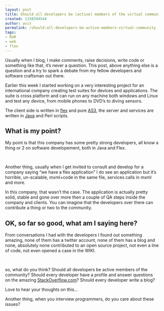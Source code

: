 ```yaml
---
layout: post
title: Should all developers be (active) members of the virtual community?
created: 1338394544
author: avit
permalink: /should-all-developers-be-active-members-virtual-community
tags:
- RoR
- web
- flex
---
```

<p>Usually when I blog, I make comments, raise decisions, write code or something like that, it&rsquo;s never a question. This post, above anything else is a question and a try to spark a debate from my fellow developers and software craftsman out there.</p>
<p>Earlier this week I started working on a very interesting project for an international company creating test suites for devices and applications. The suite is cross platform and can run on any machine both windows and Linux and test any device, from mobile phones to DVD&rsquo;s to diving sensors.</p>
<p>The client side is written in <a href="http://www.kensodev.com/category/flex/" title="flex">flex</a> and pure <a href="http://www.kensodev.com/tag/as3/" title="As3">AS3</a>, the server and services are written in <a href="http://www.kensodev.com/category/java/" title="Java">Java</a> and Perl scripts.</p>
<h2>What is my point?</h2>
<p>My point is that this company has some pretty strong developers, all know a thing or 2 on software developement, both in Java and Flex.</p>
<p>&nbsp;</p>
<p>Another thing, usually when I get invited to consult and develop for a company saying &ldquo;we have a flex application&rdquo; I do see an application but it&rsquo;s horrible, un-scalable, mxml+code in the same file, services calls in mxml and more.</p>
<p>In this company, that wasn&rsquo;t the case. The application is actually pretty solid, stable and gone over more then a couple of QA steps inside the company and clients. You can imagine that the developers over there can contribute a thing or two to the community.</p>
<h2>OK, so far so good, what am I saying here?</h2>
<p>From conversations I had with the developers I found out something amazing, none of them has a twitter account, none of them has a blog and none, absolutely none contributed to an open source project, not even a line of code, not even opened a case in the WIKI.</p>
<p>&nbsp;</p>
<p>so, what do you think? Should all developers be active members of the community? Should every developer have a profile and answer questions on the amazing <a href="http://www.stackoverflow.com">StackOverflow</a><a href="http://www.stackoverflow.com">.com</a>? Should every developer write a blog?</p>
<p>Love to hear your thoughts on this&hellip;</p>
<p>Another thing, when you interview programmers, do you care about these issues?</p>
<p><img src="http://feeds.feedburner.com/~r/KensoDev-en/~4/tqXIcVx8aqY" height="1" width="1" alt="" /></p>
